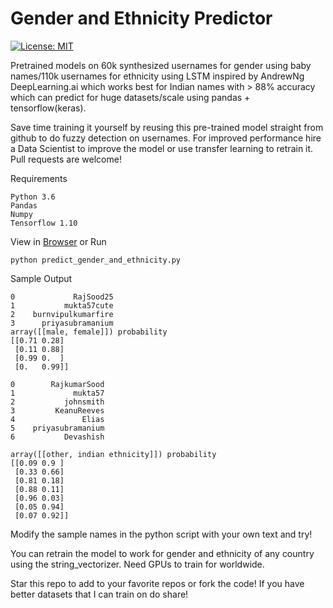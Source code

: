 # Gender and Ethnicity Predictor
[![License: MIT](https://img.shields.io/badge/License-MIT-yellow.svg)](https://opensource.org/licenses/MIT)



Pretrained models on 60k synthesized usernames for gender using baby names/110k usernames for ethnicity using LSTM inspired by AndrewNg DeepLearning.ai which works best for Indian names with > 88% accuracy which can predict for huge datasets/scale using pandas + tensorflow(keras).

Save time training it yourself by reusing this pre-trained model straight from github to do fuzzy detection on usernames. For improved performance hire a Data Scientist to improve the model or use transfer learning to retrain it. Pull requests are welcome!

Requirements

```
Python 3.6
Pandas 
Numpy
Tensorflow 1.10
```

View in [Browser](https://github.com/devssh/GenderEthnicityDetector/blob/master/PredictGenderAndEthnicity.ipynb) or Run
```
python predict_gender_and_ethnicity.py
```

Sample Output

```
0             RajSood25
1           mukta57cute
2    burnvipulkumarfire
3      priyasubramanium
array([[male, female]]) probability
[[0.71 0.28]
 [0.11 0.88]
 [0.99 0.  ]
 [0.   0.99]]
```


```
0        RajkumarSood
1             mukta57
2           johnsmith
3         KeanuReeves
4               Elias
5    priyasubramanium
6           Devashish

array([[other, indian ethnicity]]) probability
[[0.09 0.9 ]
 [0.33 0.66]
 [0.81 0.18]
 [0.88 0.11]
 [0.96 0.03]
 [0.05 0.94]
 [0.07 0.92]]
 ```
 

Modify the sample names in the python script with your own text and try!

You can retrain the model to work for gender and ethnicity of any country using the string_vectorizer. Need GPUs to train for worldwide.

Star this repo to add to your favorite repos or fork the code!
If you have better datasets that I can train on do share!

